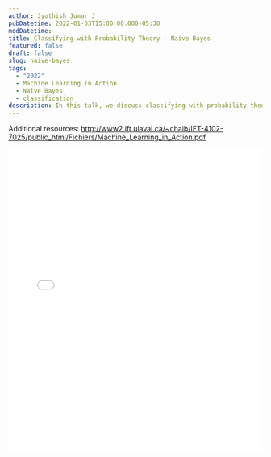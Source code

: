 ```yaml
---
author: Jyothish Jumar J
pubDatetime: 2022-01-03T15:00:00.000+05:30
modDatetime:
title: Classifying with Probability Theory - Naive Bayes
featured: false
draft: false
slug: naive-bayes
tags:
  - "2022"
  - Machine Learning in Action
  - Naive Bayes
  - classification
description: In this talk, we discuss classifying with probability theory using Naive Bayes.
---
```


Additional resources:
http://www2.ift.ulaval.ca/~chaib/IFT-4102-7025/public_html/Fichiers/Machine_Learning_in_Action.pdf

<embed src="/labtalks/assets/slides/2022-01-03--Jyothish--naive-bayes.pdf" type="application/pdf" width="100%" height="600px">

